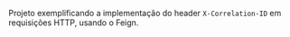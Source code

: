 Projeto exemplificando a implementação do header `X-Correlation-ID` em requisições HTTP, usando o Feign.
